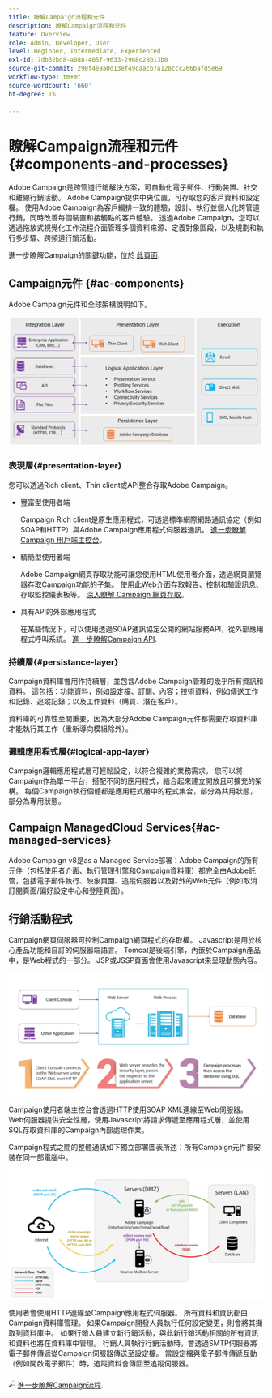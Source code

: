 ```yaml
---
title: 瞭解Campaign流程和元件
description: 瞭解Campaign流程和元件
feature: Overview
role: Admin, Developer, User
level: Beginner, Intermediate, Experienced
exl-id: 7db32bd8-a088-405f-9633-2968c28b13b0
source-git-commit: 290f4e9a0d13ef49caacb7a128ccc266bafd5e69
workflow-type: tm+mt
source-wordcount: '660'
ht-degree: 1%

---
```


# 瞭解Campaign流程和元件 {#components-and-processes}

Adobe Campaign是跨管道行銷解決方案，可自動化電子郵件、行動裝置、社交和離線行銷活動。 Adobe Campaign提供中央位置，可存取您的客戶資料和設定檔。 使用Adobe Campaign為客戶編排一致的體驗，設計、執行並個人化跨管道行銷，同時改善每個裝置和接觸點的客戶體驗。 透過Adobe Campaign，您可以透過拖放式視覺化工作流程介面管理多個資料來源、定義對象區段，以及規劃和執行多步驟、跨頻道行銷活動。

進一步瞭解Campaign的關鍵功能，位於 [此頁面](../start/get-started.md).

## Campaign元件 {#ac-components}

Adobe Campaign元件和全球架構說明如下。

![](assets/ac-components.png)

### 表現層{#presentation-layer}

您可以透過Rich client、Thin client或API整合存取Adobe Campaign。

* 豐富型使用者端

   Campaign Rich client是原生應用程式，可透過標準網際網路通訊協定（例如SOAP和HTTP）與Adobe Campaign應用程式伺服器通訊。 [ 進一步瞭解 Campaign 用戶端主控台](../start/connect.md)。

* 精簡型使用者端

   Adobe Campaign網頁存取功能可讓您使用HTML使用者介面，透過網頁瀏覽器存取Campaign功能的子集。 使用此Web介面存取報告、控制和驗證訊息、存取監控儀表板等。  [ 深入瞭解 Campaign 網頁存取](../start/connect.md)。

* 具有API的外部應用程式

   在某些情況下，可以使用透過SOAP通訊協定公開的網站服務API，從外部應用程式呼叫系統。 [進一步瞭解Campaign API](../dev/api.md).

### 持續層{#persistance-layer}

Campaign資料庫會用作持續層，並包含Adobe Campaign管理的幾乎所有資訊和資料。 這包括：功能資料，例如設定檔、訂閱、內容；技術資料，例如傳送工作和記錄、追蹤記錄；以及工作資料（購買、潛在客戶）。

資料庫的可靠性至關重要，因為大部分Adobe Campaign元件都需要存取資料庫才能執行其工作（重新導向模組除外）。

### 邏輯應用程式層{#logical-app-layer}

Campaign邏輯應用程式層可輕鬆設定，以符合複雜的業務需求。 您可以將Campaign作為單一平台，搭配不同的應用程式，結合起來建立開放且可擴充的架構。 每個Campaign執行個體都是應用程式層中的程式集合，部分為共用狀態，部分為專用狀態。

## Campaign ManagedCloud Services{#ac-managed-services}

Adobe Campaign v8是as a Managed Service部署：Adobe Campaign的所有元件（包括使用者介面、執行管理引擎和Campaign資料庫）都完全由Adobe託管，包括電子郵件執行、映象頁面、追蹤伺服器以及對外的Web元件（例如取消訂閱頁面/偏好設定中心和登陸頁面）。

## 行銷活動程式

Campaign網頁伺服器可控制Campaign網頁程式的存取權。 Javascript是用於核心產品功能和自訂的伺服器端語言。 Tomcat是後端引擎，內嵌於Campaign產品中，是Web程式的一部分。 JSP或JSSP頁面會使用Javascript來呈現動態內容。

![](assets/ac-processes.png)

Campaign使用者端主控台會透過HTTP使用SOAP XML連線至Web伺服器。 Web伺服器提供安全性層，使用Javascript將請求傳遞至應用程式層，並使用SQL存取資料庫的Campaign內部處理作業。

Campaign程式之間的整體通訊如下獨立部署圖表所述：所有Campaign元件都安裝在同一部電腦中。

![](assets/ac-standalone.png)

使用者會使用HTTP連線至Campaign應用程式伺服器。 所有資料和資訊都由Campaign資料庫管理。 如果Campaign開發人員執行任何設定變更，則會將其擷取到資料庫中。 如果行銷人員建立新行銷活動，與此新行銷活動相關的所有資訊和資料也將在資料庫中管理。 行銷人員執行行銷活動時，會透過SMTP伺服器將電子郵件傳遞從Campaign伺服器傳送至設定檔。 當設定檔與電子郵件傳遞互動（例如開啟電子郵件）時，追蹤資料會傳回至追蹤伺服器。

![](../assets/do-not-localize/glass.png) [進一步瞭解Campaign流程](../architecture/general-architecture.md#dev-env).
